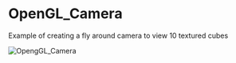 # OpenGL_Camera
Example of creating a fly around camera to view 10 textured cubes

![OpengGL_Camera](https://user-images.githubusercontent.com/54217603/103446501-514b9500-4c4e-11eb-8b33-bc88a966586e.gif)
